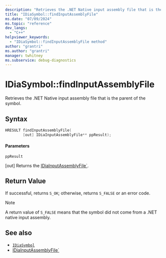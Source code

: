 ```yaml
---
description: "Retrieves the .NET Native input assembly file that is the parent of the symbol."
title: "IDiaSymbol::findInputAssemblyFile"
ms.date: "07/09/2024"
ms.topic: "reference"
dev_langs:
  - "C++"
helpviewer_keywords:
  - "IDiaSymbol::findInputAssemblyFile method"
author: "grantri"
ms.author: "grantri"
manager: twhitney
ms.subservice: debug-diagnostics
---
```

# IDiaSymbol::findInputAssemblyFile

Retrieves the .NET Native input assembly file that is the parent of the symbol.

## Syntax

```C++
HRESULT findInputAssemblyFile(
        [out] IDiaInputAssemblyFile** ppResult);
```

#### Parameters

 `ppResult`

[out] Returns the [IDiaInputAssemblyFile`](../../debugger/debug-interface-access/idiainputassemblyfile.md).

## Return Value

 If successful, returns `S_OK`; otherwise, returns `S_FALSE` or an error code.

> [!NOTE]
> A return value of `S_FALSE` means that the symbol did not come from a .NET native input assembly.

## See also

- [`IDiaSymbol`](../../debugger/debug-interface-access/idiasymbol.md)
- [IDiaInputAssemblyFile`](../../debugger/debug-interface-access/idiainputassemblyfile.md)
